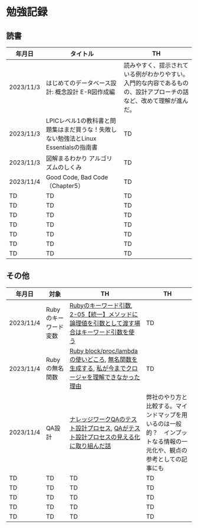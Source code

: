 # 勉強記録

## 読書

| 年月日 | タイトル | TH |
| ---- | ---- | ---- |
| 2023/11/3 | はじめてのデータベース設計: 概念設計 E-R図作成編 | 読みやすく、提示されている例がわかりやすい。入門的な内容であるものの、設計アプローチの話など、改めて理解が進んだ。 |
| 2023/11/3 | LPICレベル1の教科書と問題集はまだ買うな！失敗しない勉強法とLinux Essentialsの指南書 | TD |
| 2023/11/3 | 図解まるわかり アルゴリズムのしくみ | TD |
| 2023/11/4 | Good Code, Bad Code （Chapter5） | TD |
| TD | TD | TD |
| TD | TD | TD |
| TD | TD | TD |
| TD | TD | TD |
| TD | TD | TD |
| TD | TD | TD |
| TD | TD | TD |

## その他

| 年月日 | 対象 | TH | TH |
| ---- | ---- | ---- | ---- |
| 2023/11/4 | Rubyのキーワード変数 | [Rubyのキーワード引数](https://tokitsubaki.com/ruby-keyword-arguments/531/), [2-05【統一】メソッドに論理値を引数として渡す場合はキーワード引数を使う](https://techracho.bpsinc.jp/hachi8833/2016_12_21/31756#2-05) | TD |
| 2023/11/4 | Rubyの無名関数 | [Ruby block/proc/lambdaの使いどころ](https://qiita.com/kidach1/items/15cfee9ec66804c3afd2), [無名関数を生成する](https://rubytips86.hatenablog.com/entry/2014/03/28/143317), [私が今までクロージャを理解できなかった理由](https://artgear.hatenablog.com/entry/20120115/1326635158) | TD |
| 2023/11/4  | QA設計 | [ナレッジワークQAのテスト設計プロセス](https://note.com/knowledgework/n/ne125806c318c), [QAがテスト設計プロセスの見える化に取り組んだ話](https://blog.cybozu.io/entry/2018/08/06/080000)  | 弊社のやり方と比較する。マインドマップを用いるのは一般的？　インプットなる情報の一元化や、観点の参考としての記事にも |
| TD | TD | TD | TD |
| TD | TD | TD | TD |
| TD | TD | TD | TD |
| TD | TD | TD | TD |
| TD | TD | TD | TD |
